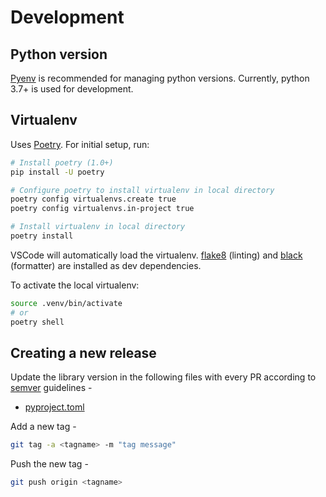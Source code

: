 # Development

## Python version

[Pyenv](https://github.com/pyenv/pyenv) is recommended for managing python versions. Currently, python 3.7+ is used for development.

## Virtualenv

Uses [Poetry](https://poetry.eustace.io/docs/). For initial setup, run:

```sh
# Install poetry (1.0+)
pip install -U poetry

# Configure poetry to install virtualenv in local directory
poetry config virtualenvs.create true
poetry config virtualenvs.in-project true

# Install virtualenv in local directory
poetry install
```

VSCode will automatically load the virtualenv. [flake8](http://flake8.pycqa.org) (linting) and [black](https://github.com/ambv/black) (formatter) are installed as dev dependencies.

To activate the local virtualenv:

```sh
source .venv/bin/activate
# or
poetry shell
```

## Creating a new release

Update the library version in the following files with every PR according to [semver](https://semver.org/) guidelines -

- [pyproject.toml](https://github.com/mdai/mdai-client-py/blob/master/pyproject.toml#L6)

Add a new tag -

```sh
git tag -a <tagname> -m "tag message"
```

Push the new tag -

```sh
git push origin <tagname>
```

